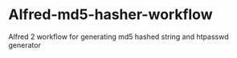 # Alfred-md5-hasher-workflow
Alfred 2 workflow for generating md5 hashed string and htpasswd generator 

